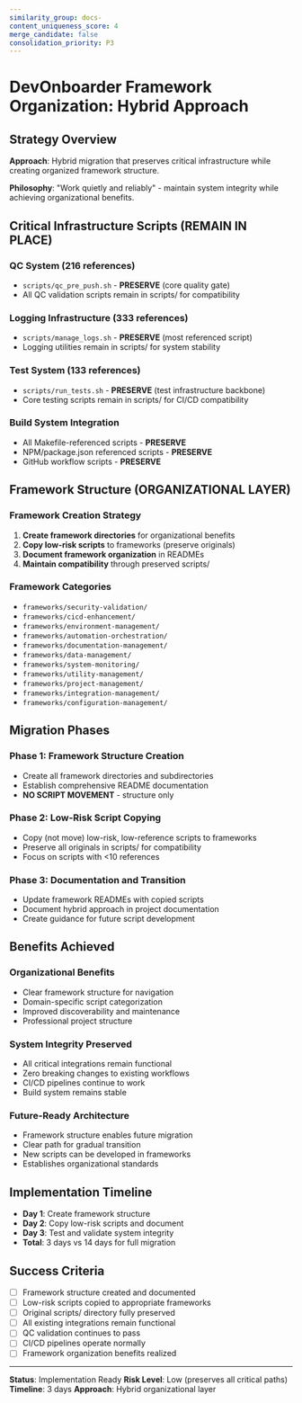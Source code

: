 ```yaml
---
similarity_group: docs-
content_uniqueness_score: 4
merge_candidate: false
consolidation_priority: P3
---
```

# DevOnboarder Framework Organization: Hybrid Approach

## Strategy Overview

**Approach**: Hybrid migration that preserves critical infrastructure while creating organized framework structure.

**Philosophy**: "Work quietly and reliably" - maintain system integrity while achieving organizational benefits.

## Critical Infrastructure Scripts (REMAIN IN PLACE)

### QC System (216 references)

- `scripts/qc_pre_push.sh` - **PRESERVE** (core quality gate)
- All QC validation scripts remain in scripts/ for compatibility

### Logging Infrastructure (333 references)

- `scripts/manage_logs.sh` - **PRESERVE** (most referenced script)
- Logging utilities remain in scripts/ for system stability

### Test System (133 references)

- `scripts/run_tests.sh` - **PRESERVE** (test infrastructure backbone)
- Core testing scripts remain in scripts/ for CI/CD compatibility

### Build System Integration

- All Makefile-referenced scripts - **PRESERVE**
- NPM/package.json referenced scripts - **PRESERVE**
- GitHub workflow scripts - **PRESERVE**

## Framework Structure (ORGANIZATIONAL LAYER)

### Framework Creation Strategy

1. **Create framework directories** for organizational benefits
2. **Copy low-risk scripts** to frameworks (preserve originals)
3. **Document framework organization** in READMEs
4. **Maintain compatibility** through preserved scripts/

### Framework Categories

- `frameworks/security-validation/`
- `frameworks/cicd-enhancement/`
- `frameworks/environment-management/`
- `frameworks/automation-orchestration/`
- `frameworks/documentation-management/`
- `frameworks/data-management/`
- `frameworks/system-monitoring/`
- `frameworks/utility-management/`
- `frameworks/project-management/`
- `frameworks/integration-management/`
- `frameworks/configuration-management/`

## Migration Phases

### Phase 1: Framework Structure Creation

- Create all framework directories and subdirectories
- Establish comprehensive README documentation
- **NO SCRIPT MOVEMENT** - structure only

### Phase 2: Low-Risk Script Copying

- Copy (not move) low-risk, low-reference scripts to frameworks
- Preserve all originals in scripts/ for compatibility
- Focus on scripts with <10 references

### Phase 3: Documentation and Transition

- Update framework READMEs with copied scripts
- Document hybrid approach in project documentation
- Create guidance for future script development

## Benefits Achieved

###  Organizational Benefits

- Clear framework structure for navigation
- Domain-specific script categorization
- Improved discoverability and maintenance
- Professional project structure

###  System Integrity Preserved

- All critical integrations remain functional
- Zero breaking changes to existing workflows
- CI/CD pipelines continue to work
- Build system remains stable

###  Future-Ready Architecture

- Framework structure enables future migration
- Clear path for gradual transition
- New scripts can be developed in frameworks
- Establishes organizational standards

## Implementation Timeline

- **Day 1**: Create framework structure
- **Day 2**: Copy low-risk scripts and document
- **Day 3**: Test and validate system integrity
- **Total**: 3 days vs 14 days for full migration

## Success Criteria

- [ ] Framework structure created and documented
- [ ] Low-risk scripts copied to appropriate frameworks
- [ ] Original scripts/ directory fully preserved
- [ ] All existing integrations remain functional
- [ ] QC validation continues to pass
- [ ] CI/CD pipelines operate normally
- [ ] Framework organization benefits realized

---

**Status**: Implementation Ready
**Risk Level**: Low (preserves all critical paths)
**Timeline**: 3 days
**Approach**: Hybrid organizational layer
